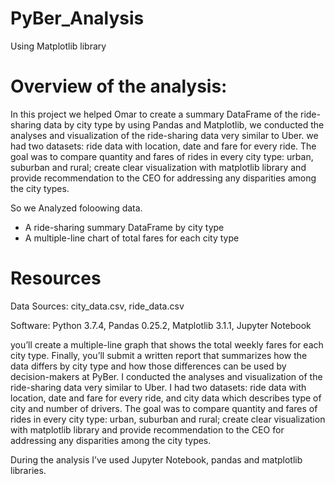 # PyBer_Analysis
Using Matplotlib library

# Overview of the analysis:

 In this project we helped Omar to create a summary DataFrame of the ride-sharing data by city type by using Pandas and Matplotlib,
 we conducted the analyses and visualization of the ride-sharing data very similar to Uber. we had two datasets: ride data with location, date and fare for every ride.  The goal was to compare quantity and fares of rides in every city type: urban, suburban and rural; create clear visualization with matplotlib library and provide recommendation to the CEO for addressing any disparities among the city types.

 So we Analyzed foloowing data.
 
 - A ride-sharing summary DataFrame by city type
 - A multiple-line chart of total fares for each city type


# Resources

Data Sources: city_data.csv, ride_data.csv

Software: Python 3.7.4, Pandas 0.25.2, Matplotlib 3.1.1, Jupyter Notebook









 
 you’ll create a multiple-line graph that shows the total weekly fares for each city type. Finally, you’ll submit a written report that summarizes how the data differs by city type and how those differences can be used by decision-makers at PyBer.
 I conducted the analyses and visualization of the ride-sharing data very similar to Uber. I had two datasets: ride data with location, date and fare for every ride, and city data which describes type of city and number of drivers. The goal was to compare quantity and fares of rides in every city type: urban, suburban and rural; create clear visualization with matplotlib library and provide recommendation to the CEO for addressing any disparities among the city types.

During the analysis I’ve used Jupyter Notebook, pandas and matplotlib libraries.
